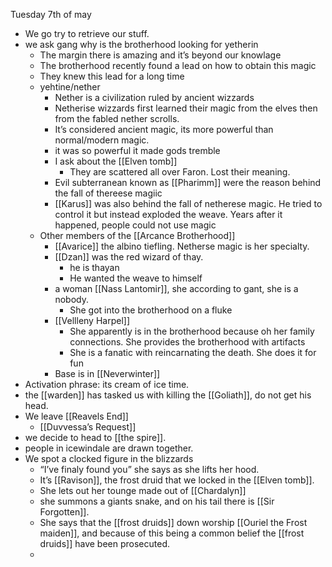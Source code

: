 Tuesday 7th of may

- We go try to retrieve our stuff.
- we ask gang why is the brotherhood looking for yetherin 
	- The margin there is amazing and it’s beyond our knowlage
	- The brotherhood recently found a lead on how to obtain this magic
	- They knew this lead for a long time
	- yehtine/nether
		- Nether is a civilization ruled by ancient wizzards
		- Netherise wizzards first learned their magic from the elves then from the fabled nether scrolls.
		- It’s considered ancient magic, its more powerful than normal/modern magic.
		- it was so powerful it made gods tremble
		- I ask about the [[Elven tomb]]
			- They are scattered all over Faron. Lost their meaning.
		- Evil subterranean known as [[Pharimm]] were the reason behind the fall of thereese magiic
		- [[Karus]] was also behind the fall of netherese magic. He tried to control it but instead exploded the weave. Years after it happened, people could not use magic
	- Other members of the [[Arcance Brotherhood]]
		- [[Avarice]] the albino tiefling. Netherse magic is her specialty.
		- [[Dzan]] was the red wizard of thay.
			- he is thayan 
			- He wanted the weave to himself
		- a woman [[Nass Lantomir]], she according to gant, she is a nobody.
			- She got into the brotherhood on a fluke
		- [[Vellleny Harpel]] 
			- She apparently is in the brotherhood because oh her family connections. She provides the brotherhood with artifacts 
			- She is a fanatic with reincarnating the death. She does it for fun
		- Base is in [[Neverwinter]]
- Activation phrase: its cream of ice time.
- the [[warden]] has tasked us with killing the [[Goliath]], do not get his head.
- We leave [[Reavels End]]
	- [[Duvvessa’s Request]]
- we decide to head to [[the spire]].
- people in icewindale are drawn together.
- We spot a clocked figure in the blizzards
	- “I’ve finaly found you” she says as she lifts her hood.
	- It’s [[Ravison]], the frost druid that we locked in the [[Elven tomb]].
	- She lets out her tounge made out of [[Chardalyn]]
	- she summons a giants snake, and on his tail there is [[Sir Forgotten]].
	- She says that the [[frost druids]] down worship [[Ouriel the Frost maiden]], and because of this being a common belief the [[frost druids]] have been prosecuted.
	- 
